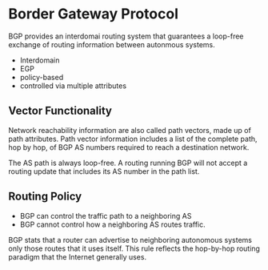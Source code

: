 # Border Gateway Protocol

BGP provides an interdomai routing system that guarantees a loop-free exchange of routing information between autonmous systems. 

* Interdomain
* EGP
* policy-based
* controlled via multiple attributes

## Vector Functionality

Network reachability information are also called path vectors, made up of path attributes. Path vector information includes a list of the complete path, hop by hop, of BGP AS numbers required to reach a destination network.

The AS path is always loop-free. A routing running BGP will not accept a routing update that includes its AS number in the path list.

## Routing Policy

* BGP can control the traffic path to a neighboring AS
* BGP cannot control how a neighboring AS routes traffic.

BGP stats that a router can advertise to neighboring autonomous systems only those routes that it uses itself. This rule reflects the hop-by-hop routing paradigm that the Internet generally uses.
